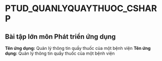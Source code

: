 # PTUD_QUANLYQUAYTHUOC_CSHARP
<h2>Bài tập lớn môn Phát triển ứng dụng</h2>
<b>Tên ứng dụng:</b> Quản lý thông tin quầy thuốc của một bệnh viện
<b>Tên ứng dụng:</b> Quản lý thông tin quầy thuốc của một bệnh viện

